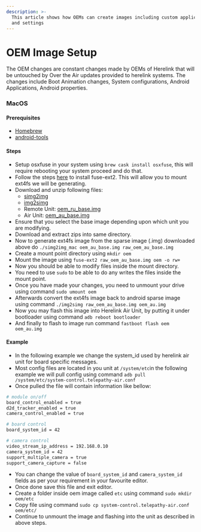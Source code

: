 ```yaml
---
description: >-
  This article shows how OEMs can create images including custom applications
  and settings
---
```


# OEM Image Setup

The OEM changes are constant changes made by OEMs of Herelink that will be untouched by Over the Air updates provided to herelink systems. The changes include Boot Animation changes, System configurations, Android Applications, Android properties.

### MacOS

#### Prerequisites

* [Homebrew](https://brew.sh/)
* [android-tools](https://developer.android.com/studio/releases/platform-tools)

#### Steps

* Setup osxfuse in your system using `brew cask install osxfuse`, this will require rebooting your system proceed and do that.
* Follow the steps [here](https://github.com/alperakcan/fuse-ext2#macos) to install fuse-ext2. This will allow you to mount ext4fs we will be generating.
* Download and unzip following files:
  * [simg2img](https://herelinkfw.cubepilot.org/tools/simg2img_mac.zip)
  * [img2simg](https://herelinkfw.cubepilot.org/tools/img2simg_mac.zip)
  * Remote Unit: [oem\_ru\_base.img](https://herelinkfw.cubepilot.org/tools/oem_ru_base.img)
  * Air Unit: [oem\_au\_base.img](https://herelinkfw.cubepilot.org/tools/oem_au_base.img)
* Ensure that you select the base image depending upon which unit you are modifying.
* Download and extract zips into same directory.
* Now to generate ext4fs image from the sparse image \(.img\) downloaded above do `./simg2img_mac oem_au_base.img raw_oem_au_base.img`
* Create a mount point directory using `mkdir oem`
* Mount the image using `fuse-ext2 raw_oem_au_base.img oem -o rw+`
* Now you should be able to modify files inside the mount directory.
* You need to use `sudo` to be able to do any writes the files inside the mount point.
* Once you have made your changes, you need to unmount your drive using command `sudo umount oem`
* Afterwards convert the ext4fs image back to android sparse image using command `./img2simg raw_oem_au_base.img oem_au.img`
* Now you may flash this image into Herelink Air Unit, by putting it under bootloader using command `adb reboot bootloader`
* And finally to flash to image run command `fastboot flash oem oem_au.img`

#### Example

* In the following example we change the system\_id used by herelink air unit for board specific messages.
* Most config files are located in you unit at `/system/etc`in the following example we will pull config using command `adb pull /system/etc/system-control.telepathy-air.conf`
* Once pulled the file will contain information like bellow:

```bash
# module on/off
board_control_enabled = true
d2d_tracker_enabled = true
camera_control_enabled = true

# board control
board_system_id = 42

# camera control
video_stream_ip_address = 192.168.0.10
camera_system_id = 42
support_multiple_camera = true
support_camera_capture = false

```

* You can change the value of `board_system_id` and `camera_system_id` fields as per your requirement in your favourite editor.
* Once done save this file and exit editor.
* Create a folder inside oem image called `etc` using command `sudo mkdir oem/etc`
* Copy file using command `sudo cp system-control.telepathy-air.conf oem/etc/`
* Continue to unmount the image and flashing into the unit as described in above steps.

